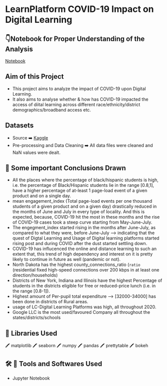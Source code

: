 # LearnPlatform COVID-19 Impact on Digital Learning

## :point_down:Notebook for Proper Understanding of the Analysis

[Notebook](https://colab.research.google.com/drive/1hwnhJwNnZMoh5lvxIuNPY2_V7It-STI5?usp=sharing)

## Aim of this Project
- This project aims to analyze the impact of COVID-19 upon Digital Learning.
- It also aims to analyse whether & how has COVID-19 impacted the access of diital learning  across different race/ethnicity/district demographics/broadband access etc.

## Datasets
- Source :arrow_right: [Kaggle](https://www.kaggle.com/c/learnplatform-covid19-impact-on-digital-learning/overview)
- Pre-processing and Data Cleaning :arrow_right: All data files were cleaned and NaN values were dealt.

## :memo: Some important Conclusions Drawn
- All the places where the percentage of black/hispanic students is high, i.e. the percentage of Black/Hispanic students lie in the range [0.8,1], have a higher percentage of at-least 1 page-load event of a given product and on a single day.
- mean engagement_index (Total page-load events per one thousand students of a given product and on a given day) drastically reduced in the months of June and July in every type of locality. And this is expected, because, COVID-19 hit the most in these months and the rise of COVID-19 cases took a steep curve starting from May-June-July.
- The engegment_index started rising in the months after June-July, as compared to what they were, before June-July --> indicating that the quest of Digtal Learning and Usage of Digital learning platforms started rising post and during COVID after the dust started settling down.
- COVID-19 has influcenced the online and distance learning to such an extent that, this trend of high dependency and interest on it is pretty likely to continue in future as well (pandemic or not).
- North Dakota has the highest county_connections_ratio (`ratio` (residential fixed high-speed connections over 200 kbps in at least one direction/households) 
- Districts of New York, Indiana and Illinois have the highest Percentage of students in the districts eligible for free or reduced-price lunch (i.e. in the range [0.8-1]).
- Highest amount of Per-pupil total expenditure --> [32000-34000] has been done in districts of Rural areas.
- usage of LC-Digital Learning Platforms was high, all throughout 2020.
- Google LLC is the most used/favoured Company all throughout the states/districts/schools

## :file_folder: Libraries Used
:crayon: matplotlib :crayon: seaborn :crayon: numpy :crayon: pandas :crayon: prettytable :crayon: bokeh

## :hammer_and_wrench: :toolbox: Tools and Softwares Used
- Jupyter Notebook
